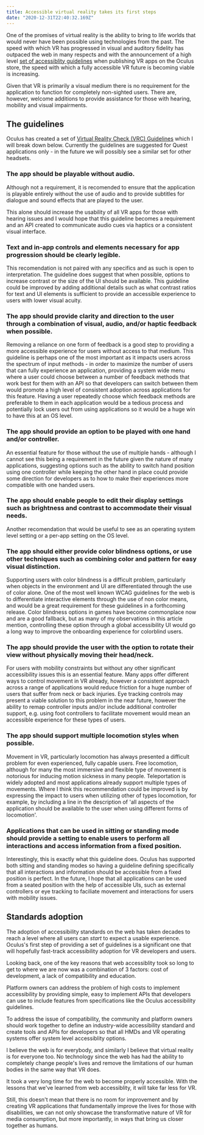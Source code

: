 ```yaml
---
title: Accessible virtual reality takes its first steps
date: "2020-12-31T22:40:32.169Z"
---
```


One of the promises of virtual reality is the ability to bring to life worlds that would never have been possible using technologies from the past. The speed with which VR has progressed in visual and auditory fidelity has outpaced the web in many respects and with the announcement of 
a high level [set of accessiblity guidelines](https://developer.oculus.com/blog/introducing-the-accessibility-vrcs/) when publishing VR apps on the Oculus store, the speed with which a fully accessible VR future is becoming viable is increasing.

Given that VR is primarily a visual medium there is no requirement for the application to function for completely non-sighted users. There are, however, welcome additions to provide assistance for those with hearing, mobility and visual impairments.

## The guidelines

Oculus has created a set of [Virtual Reality Check (VRC) Guidelines](https://developer.oculus.com/distribute/publish-quest-req/) which I will break down below. Currently the guidelines are suggested for Quest applications only - in the future we will possibly see a similar set for other headsets.

### The app should be playable without audio.

Although not a requirement, it is recomended to ensure that the application is playable entirely without the use of audio and to provide subtitles for dialogue and sound effects that are played to the user.

This alone should increase the usability of all VR apps for those with hearing issues and I would hope that this guideline becomes a requirement and an API created to communicate audio cues via haptics or a consistent visual interface. 

### Text and in-app controls and elements necessary for app progression should be clearly legible.

This recomendation is not paired with any specifics and as such is open to interpretation. The guideline does suggest that when possible, options to increase contrast or the size of the UI should be available. This guideline could be improved by adding additional details such as what contrast ratios for text and UI elements is sufficient to provide an accessible experience to users with lower visual acuity.

### The app should provide clarity and direction to the user through a combination of visual, audio, and/or haptic feedback when possible.

Removing a reliance on one form of feedback is a good step to providing a more accessible experience for users without access to that medium. This guideline is perhaps one of the most important as it impacts users across the spectrum of input methods - in order to maximize the number of users that can fully experience an application, providing a system wide menu where a user could choose between a number of feedback methods that work best for them with an API so that developers can switch between them would promote a high level of consistent adoption across applications for this feature. Having a user repeatedly choose which feedback methods are preferable to them in each application would be a tedious process and potentially lock users out from using applications so it would be a huge win to have this at an OS level.

### The app should provide an option to be played with one hand and/or controller.

An essential feature for those without the use of multiple hands - although I cannot see this being a requirement in the future given the nature of many applications, suggesting options such as the ability to switch hand position using one controller while keeping the other hand in place could provide some direction for developers as to how to make their experiences more compatible with one handed users.

### The app should enable people to edit their display settings such as brightness and contrast to accommodate their visual needs.

Another recomendation that would be useful to see as an operating system level setting or a per-app setting on the OS level. 

### The app should either provide color blindness options, or use other techniques such as combining color and pattern for easy visual distinction.

Supporting users with color blindness is a difficult problem, particularly when objects in the environment and UI are differentiated through the use of color alone. One of the most well known WCAG guidelines for the web is to differentiate interactive elements through the use of non color means, and would be a great requirement for these guidelines in a forthcoming release. Color blindness options in games have become commonplace now and are a good fallback, but as many of my observations in this article mention, controlling these option through a global accessibility UI would go a long way to improve the onboarding experience for colorblind users.

### The app should provide the user with the option to rotate their view without physically moving their head/neck.

For users with mobility constraints but without any other significant accessibility issues this is an essential feature. Many apps offer different ways to control movement in VR already, however a consistent approach across a range of applications would reduce friction for a huge number of users that suffer from neck or back injuries. Eye tracking controls may present a viable solution to this problem in the near future, however the ability to remap controller inputs and/or include additional controller support, e.g. using foot controllers to facilitate movement would mean an accessible experience for these types of users.

### The app should support multiple locomotion styles when possible.

Movement in VR, particularly locomotion has always presented a difficult problem for even experienced, fully capable users. Free locomotion, although for many the most immersive and flexible type of movement is notorious for inducing motion sickness in many people. Teleportation is widely adopted and most applications already support multiple types of movements. Where I think this recommendation could be improved is by expressing the impact to users when utilizing other of types locomotion, for example, by including a line in the description of 'all aspects of the application should be available to the user when using different forms of locomotion'.

### Applications that can be used in sitting or standing mode should provide a setting to enable users to perform all interactions and access information from a fixed position.

Interestingly, this is exactly what this guideline does. Oculus has supported both sitting and standing modes so having a guideline defining specifically that all interactions and information should be accessible from a fixed position is perfect. In the future, I hope that all applications can be used from a seated position with the help of accessible UIs, such as external controllers or eye tracking to faciliate movement and interactions for users with mobility issues. 

## Standards adoption

The adoption of accessibility standards on the web has taken decades to reach a level where all users can _start_ to expect a usable experience. Oculus's first step of providing a set of guidelines is a significant one that will hopefully fast-track accessibility adoption for VR developers and users. 

Looking back, one of the key reasons that web accessiblity took so long to get to where we are now was a combination of 3 factors: cost of development, a lack of compatibility and education. 

Platform owners can address the problem of high costs to implement accessibility by providing simple, easy to implement APIs that developers can use to include features from specifications like the Oculus accessibility guidelines. 
 
 To address the issue of compatibility, the community and platform owners should work together to define an industry-wide accessibility standard and create tools and APIs for developers so that all HMDs and VR operating systems offer system level accessiblity options.

I believe the web is for everybody, and similarly I believe that virtual reality is for everyone too. No technology since the web has had the ability to completely change people's lives and remove the limitations of our human bodies in the same way that VR does. 

It took a very long time for the web to become properly accessible. With the lessons that we've learned from web accessiblity, it will take far less for VR.

Still, this doesn't mean that there is no room for improvement and by creating VR applications that fundamentally improve the lives for those with disabilities, we can not only showcase the transformative nature of VR for media consumption, but more importantly, in ways that bring us closer together as humans.
